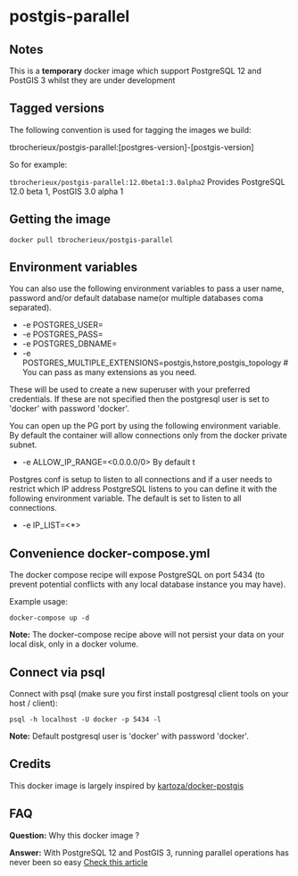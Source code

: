 # postgis-parallel

## Notes

This is a **temporary** docker image which support PostgreSQL 12 and PostGIS 3 whilst they are under development

## Tagged versions

The following convention is used for tagging the images we build:

tbrocherieux/postgis-parallel:[postgres-version]-[postgis-version]

So for example:

``tbrocherieux/postgis-parallel:12.0beta1:3.0alpha2`` Provides PostgreSQL 12.0 beta 1, PostGIS 3.0 alpha 1

## Getting the image

```
docker pull tbrocherieux/postgis-parallel
```

## Environment variables

You can also use the following environment variables to pass a 
user name, password and/or default database name(or multiple databases coma separated).

* -e POSTGRES_USER=<PGUSER> 
* -e POSTGRES_PASS=<PGPASSWORD>
* -e POSTGRES_DBNAME=<PGDBNAME>
* -e POSTGRES_MULTIPLE_EXTENSIONS=postgis,hstore,postgis_topology # You can pass as many extensions as you need.

These will be used to create a new superuser with
your preferred credentials. If these are not specified then the postgresql
user is set to 'docker' with password 'docker'.

You can open up the PG port by using the following environment variable. By default
the container will allow connections only from the docker private subnet.

* -e ALLOW_IP_RANGE=<0.0.0.0/0> By default 
t

Postgres conf is setup to listen to all connections and if a user needs to restrict which IP address
PostgreSQL listens to you can define it with the following environment variable. The default is set to listen to all connections.
* -e IP_LIST=<*>

## Convenience docker-compose.yml

The docker compose recipe will expose PostgreSQL on port 5434 (to prevent potential conflicts with any local database instance you may have).

Example usage:

```shell
docker-compose up -d
```

**Note:** The docker-compose recipe above will not persist your data on your local
disk, only in a docker volume.

## Connect via psql

Connect with psql (make sure you first install postgresql client tools on your
host / client):

```shell
psql -h localhost -U docker -p 5434 -l
```

**Note:** Default postgresql user is 'docker' with password 'docker'.

## Credits

This docker image is largely inspired by [kartoza/docker-postgis](https://github.com/kartoza/docker-postgis)

## FAQ

**Question:** Why this docker image ?

**Answer:** With PostgreSQL 12 and PostGIS 3, running parallel operations has never been so easy 
[Check this article](http://blog.cleverelephant.ca/2019/05/parallel-postgis-4.html)
